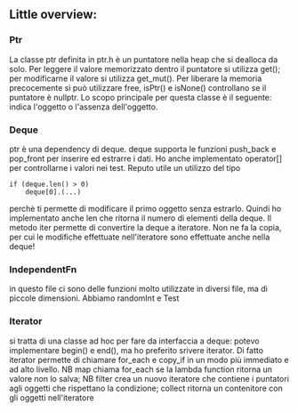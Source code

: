 ## Little overview:

### Ptr
La classe ptr<T> definita in ptr.h è un puntatore nella heap che si dealloca da
solo.
Per leggere il valore memorizzato dentro il puntatore si utilizza get(); per
modificarne il valore si utilizza get_mut(). Per liberare la memoria
precocemente si può utilizzare free, isPtr() e isNone() controllano se il
puntatore è nullptr.
Lo scopo principale per questa classe è il seguente: indica l'oggetto o
l'assenza dell'oggetto.

### Deque
ptr<T> è una dependency di deque<T>.
deque<T> supporta le funzioni push_back e pop_front per inserire ed estrarre i
dati. Ho anche implementato operator[] per controllarne i valori nei test.
Reputo utile un utilizzo del tipo 

	if (deque.len() > 0)
		deque[0].(...)

perchè ti permette di modificare il primo oggetto senza estrarlo. Quindi ho
implementato anche len che ritorna il numero di elementi della deque.
Il metodo iter permette di convertire la deque a iteratore. Non ne fa la copia,
per cui le modifiche effettuate nell'iteratore sono effettuate anche nella
deque!

### IndependentFn
in questo file ci sono delle funzioni molto utilizzate in diversi file, ma di
piccole dimensioni.
Abbiamo randomInt e Test

### Iterator
si tratta di una classe ad hoc per fare da interfaccia a deque: potevo
implementare begin() e end(), ma ho preferito srivere iterator. Di fatto
iterator permette di chiamare for_each e copy_if in un modo più immediato e ad
alto livello.
NB map chiama for_each se la lambda function ritorna un valore non lo salva;
NB filter crea un nuovo iteratore che contiene i puntatori agli oggetti che
rispettano la condizione;
collect ritorna un contenitore con gli oggetti nell'iteratore
